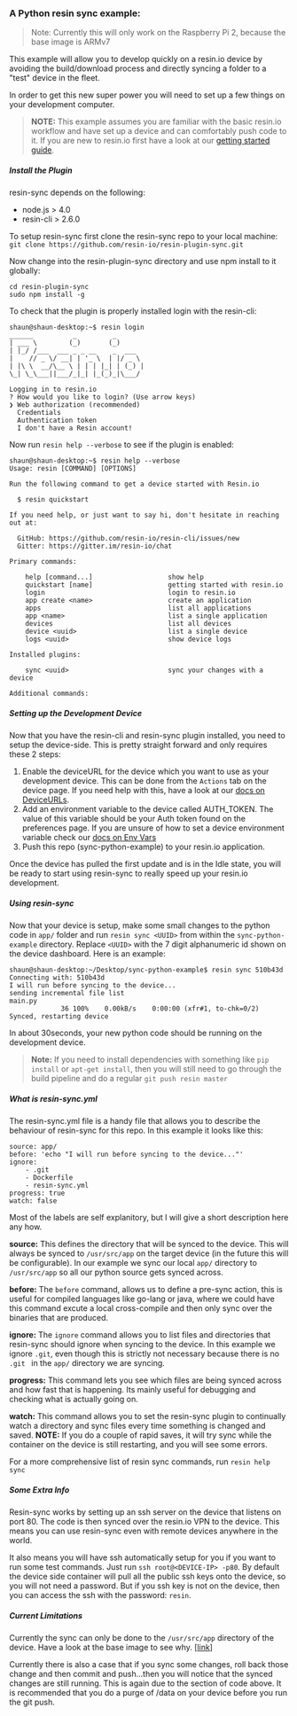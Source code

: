 ### A Python resin sync example:

>Note: Currently this will only work on the Raspberry Pi 2, because the base image is ARMv7

This example will allow you to develop quickly on a resin.io device by avoiding
the build/download process and directly syncing a folder to a "test" device in
the fleet.

In order to get this new super power you will need to set up a few things on your
development computer.

>**NOTE:** This example assumes you are familiar with the basic resin.io workflow and have set up a device and can comfortably push code to it. If you are new to resin.io first have a look at our [getting started guide](http://docs.resin.io/#/pages/installing/gettingStarted.md).

##### Install the Plugin
resin-sync depends on the following:
* node.js > 4.0
* resin-cli > 2.6.0

To setup resin-sync first clone the resin-sync repo to your local machine:
`git clone https://github.com/resin-io/resin-plugin-sync.git`

Now change into the resin-plugin-sync directory and use npm install to it globally:
```
cd resin-plugin-sync
sudo npm install -g
```

To check that the plugin is properly installed login with the resin-cli:
```
shaun@shaun-desktop:~$ resin login
______          _         _
| ___ \        (_)       (_)
| |_/ /___  ___ _ _ __    _  ___
|    // _ \/ __| | '_ \  | |/ _ \
| |\ \  __/\__ \ | | | |_| | (_) |
\_| \_\___||___/_|_| |_(_)_|\___/

Logging in to resin.io
? How would you like to login? (Use arrow keys)
❯ Web authorization (recommended)
  Credentials
  Authentication token
  I don't have a Resin account!
```

Now run `resin help --verbose` to see if the plugin is enabled:
```
shaun@shaun-desktop:~$ resin help --verbose
Usage: resin [COMMAND] [OPTIONS]

Run the following command to get a device started with Resin.io

  $ resin quickstart

If you need help, or just want to say hi, don't hesitate in reaching out at:

  GitHub: https://github.com/resin-io/resin-cli/issues/new
  Gitter: https://gitter.im/resin-io/chat

Primary commands:

    help [command...]                   show help                          
    quickstart [name]                   getting started with resin.io      
    login                               login to resin.io                  
    app create <name>                   create an application              
    apps                                list all applications              
    app <name>                          list a single application          
    devices                             list all devices                   
    device <uuid>                       list a single device               
    logs <uuid>                         show device logs                   

Installed plugins:

    sync <uuid>                         sync your changes with a device    

Additional commands:
```

##### Setting up the Development Device

Now that you have the resin-cli and resin-sync plugin installed, you need to setup the device-side. This is pretty straight forward and only requires these 2 steps:
1. Enable the deviceURL for the device which you want to use as your development device. This can be done from the `Actions` tab on the device page. If you need help with this, have a look at our [docs on DeviceURLs](http://docs.resin.io/#/pages/management/devices.md#enable-public-device-url).
2. Add an environment variable to the device called AUTH_TOKEN. The value of this variable should be your Auth token found on the preferences page. If you are unsure of how to set a device environment variable check our [docs on Env Vars](http://docs.resin.io/#/pages/management/env-vars.md)
3. Push this repo (sync-python-example) to your resin.io application.

Once the device has pulled the first update and is in the Idle state, you will be ready to start using resin-sync to really speed up your resin.io development.

##### Using resin-sync

Now that your device is setup, make some small changes to the python code in `app/` folder and run `resin sync <UUID>` from within the `sync-python-example` directory. Replace `<UUID>` with the 7 digit alphanumeric id shown on the device dashboard. Here is an example:
```
shaun@shaun-desktop:~/Desktop/sync-python-example$ resin sync 510b43d
Connecting with: 510b43d
I will run before syncing to the device...
sending incremental file list
main.py
             36 100%    0.00kB/s    0:00:00 (xfr#1, to-chk=0/2)
Synced, restarting device
```
In about 30seconds, your new python code should be running on the development device.

>**Note:**  If you need to install dependencies with something like `pip install` or `apt-get install`, then you will still need to go through the build pipeline and do a regular `git push resin master`

##### What is resin-sync.yml
The resin-sync.yml file is a handy file that allows you to describe the behaviour of resin-sync for this repo. In this example it looks like this:
```
source: app/
before: 'echo "I will run before syncing to the device..."'
ignore:
    - .git
    - Dockerfile
    - resin-sync.yml
progress: true
watch: false
```
Most of the labels are self explanitory, but I will give a short description here any how.

**source:** This defines the directory that will be synced to the device. This will always be synced to `/usr/src/app` on the target device (in the future this will be configurable). In our example we sync our local `app/` directory to `/usr/src/app` so all our python source gets synced across.

**before:** The `before` command, allows us to define a pre-sync action, this is useful for compiled languages like go-lang or java, where we could have this command excute a local cross-compile and then only sync over the binaries that are produced.

**ignore:** The `ignore` command allows you to list files and directories that resin-sync should ignore when syncing to the device. In this example we ignore `.git`, even though this is strictly not necessary because there is no `.git ` in the `app/` directory we are syncing.

**progress:** This command lets you see which files are being synced across and how fast that is happening. Its mainly useful for debugging and checking what is actually going on.

**watch:** This command allows you to set the resin-sync plugin to continually watch a directory and sync files every time something is changed and saved. **NOTE:** If you do a couple of rapid saves, it will try sync while the container on the device is still restarting, and you will see some errors.

For a more comprehensive list of resin sync commands, run `resin help sync`

##### Some Extra Info

Resin-sync works by setting up an ssh server on the device that listens on port 80. The code is then synced over the resin.io VPN to the device. This means you can use resin-sync even with remote devices anywhere in the world.

It also means you will have ssh automatically setup for you if you want to run some test commands. Just run `ssh root@<DEVICE-IP> -p80`. By default the device side container will pull all the public ssh keys onto the device, so you will not need a password. But if you ssh key is not on the device, then you can access the ssh with the password: `resin`.

##### Current Limitations

Currently the sync can only be done to the `/usr/src/app` directory of the device. Have a look at the base image to see why. [[link](https://github.com/resin-io-library/base-images/pull/49/files#diff-90358446892ac0a322643ed27595fbd9R12)]

Currently there is also a case that if you sync some changes, roll back those change and then commit and push...then you will notice that the synced changes are still running. This is again due to the section of code above. It is recommended that you do a purge of /data on your device before you run the git push.
